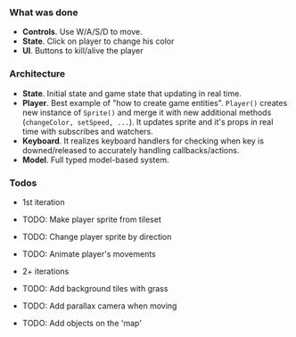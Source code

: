 ### What was done

- **Controls**. Use W/A/S/D to move.
- **State**. Click on player to change his color
- **UI**. Buttons to kill/alive the player

### Architecture

- **State**. Initial state and game state that updating in real time.
- **Player**. Best example of "how to create game entities". `Player()` creates new instance of `Sprite()` and merge it with new additional methods (`changeColor, setSpeed, ...`). It updates sprite and it's props in real time with subscribes and watchers.
- **Keyboard**. It realizes keyboard handlers for checking when key is downed/released to accurately handling callbacks/actions.
- **Model**. Full typed model-based system.

### Todos

- 1st iteration
- TODO: Make player sprite from tileset
- TODO: Change player sprite by direction
- TODO: Animate player's movements

- 2+ iterations
- TODO: Add background tiles with grass
- TODO: Add parallax camera when moving
- TODO: Add objects on the 'map'